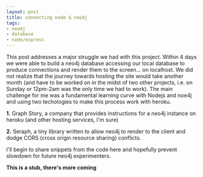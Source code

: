 ```yaml
---
layout: post
title: connecting node & neo4j
tags:
- neo4j
- database
- node/express
---
```


This post addresses a major struggle we had with this project. Within 4 days we were able to build a neo4j database accessing our local database to produce connections and render them to the screen... on localhost. We did not realize that the journey towards hosting the site would take another month (and have to be worked on in the midst of two other projects, i.e. on Sunday or 12pm-2am was the only time we had to work). The main challenge for me was a fundamental learning curve with Nodejs and noe4j and using two techologies to make this process work with heroku.

**1.** Graph Story, a company that provides instructions for a neo4j instance on heroku (and other hosting services, I'm sure)

**2.** Seraph, a tiny library written to allow neo4j to render to the client and dodge CORS (cross origin resource sharing) conflicts.

I'll begin to share snippets from the code here and hopefully prevent slowdown for future neo4j experimenters.

**This is a stub, there's more coming**
